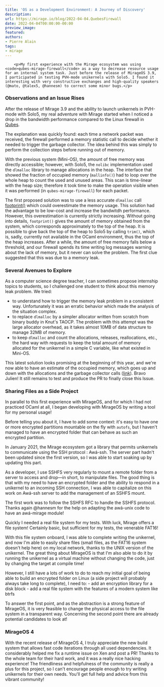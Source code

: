 ```yaml
---
title: 'OS as a Development Environment: A Journey of Discovery'
description:
url: https://mirage.io/blog/2022-04-04.QuebesFirewall
date: 2022-04-04T00:00:00-00:00
preview_image:
featured:
authors:
- Pierre Alain
tags:
- mirage
---
```



        <p>My first experience with the Mirage ecosystem was using <code>qubes-mirage-firewall</code> as a way to decrease resource usage for an internal system task. Just before the release of MirageOS 3.9, I participated in testing PVH-mode unikernels with Solo5. I found it interesting with very constructive exchanges and high-quality speakers (@mato, @talex5, @hannesm) to correct some minor bugs.</p>
<h3>Observations and an Issue Rises</h3>
<p>After the release of Mirage 3.9 and the ability to launch unikernels in PVH-mode with Solo5, my real adventure with Mirage started when I noticed a drop in the bandwidth performance compared to the Linux firewall in <a href="https://github.com/mirage/qubes-mirage-firewall/issues/120">Qubes</a>.</p>
<p>The explanation was quickly found: each time a network packet was received, the firewall performed a memory statistic call to decide whether it needed to trigger the garbage collector. The idea behind this was simply to perform the collection steps before running out of memory.</p>
<p>With the previous system (Mini-OS), the amount of free memory was directly accessible; however, with Solo5, the <code>nolibc</code> implementation used the <code>dlmalloc</code> library to manage allocations in the heap. The interface that showed the fraction of occupied memory (<code>mallinfo()</code>) had to loop over the whole heap to count the used and unused areas. This scan is time-linear with the heap size; therefore it took time to make the operation visible when it was performed (in <code>qubes-mirage-firewall</code>) for each packet.</p>
<p>The first proposed solution was to use a less accurate <code>dlmalloc</code> call <a href="https://github.com/mirage/qubes-mirage-firewall/pull/116#issuecomment-704827905">footprint()</a> which could overestimate the memory usage. This solution had the advantage to be low-cost and increase the bandwitdh performance. However, this overestimation is currently strictly increasing. Without going into details, <code>footprint()</code> gives the amount of memory obtained from the system, which corresponds approximately to the top of the heap. It is possible to give back the top of the heap to Solo5 by calling <code>trim()</code>, which is, sadly, currently not available in the OCaml environment, thus the top of the heap increases. After a while, the amount of free memory falls below a threshold, and our firewall spends its time writing log messages warning about the lack of memory, but it never can solve the problem. The first clue suggested that this was due to a memory leak.</p>
<h3>Several Avenues to Explore</h3>
<p>As a computer science degree teacher, I can sometimes propose internship topics to students, so I challenged one student to think about this memory leak problem. We tried:</p>
<ul>
<li>to understand how to trigger the memory leak problem in a consistent way. Unfortunately it was an erratic behavior which made the analysis of the situation complex.
</li>
<li>to replace <code>dlmalloc</code> by a simpler allocator written from scratch from binary buddy in Knut's TAOCP. The problem with this attempt was the large allocator overhead, as it takes almost 10MB of data structure to manage 32MB of memory.
</li>
<li>to keep <code>dlmalloc</code> and count the allocations, releases, reallocations, etc., the hard way with requests to keep the total amount of memory allocated for the unikernel in a simple C variable, like what existed in Mini-OS.
</li>
</ul>
<p>This latest solution looks promising at the beginning of this year, and we're now able to have an estimate of the occupied memory, which goes up and down with the allocations and the garbage collector calls (<a href="https://github.com/mirage/qubes-mirage-firewall/issues/120#issuecomment-1006642747">link</a>). Bravo Julien! It still remains to test and produce the PR to finally close this Issue.</p>
<h3>Sharing Files as a Side Project</h3>
<p>In parallel to this first experience with MirageOS, and for which I had not practiced OCaml at all, I began developing with MirageOS by writing a tool for my personal usage!</p>
<p>Before telling you about it, I have to add some context: it's easy to have one or more encrypted partitions mountable on the fly with <code>autofs</code>, but I haven't managed to have an encrypted folder that can behave as such an encrypted partition.</p>
<p>In January 2021, the Mirage ecosystem got a library that permits unikernels to communicate using the SSH protocol : Aw&aacute;-ssh. The server part hadn't been updated since the first version, so I was able to start soaking up by updating this part.</p>
<p>As a developer, I use SSHFS very regularly to mount a remote folder from a server to access and drop&mdash;in short, to manipulate files. The good thing is that with my need to have an encrypted folder and the ability to respond in a unikernel to an incoming SSH connection, I was able to capitalize on this work on Aw&aacute;-ssh server to add the management of an SSHFS mount.</p>
<p>The first work was to follow the SSHFS RFC to handle the SSHFS protocol. Thanks again @hannesm for the help on adapting the aw&aacute;-unix code to have an aw&aacute;-mirage module!</p>
<p>Quickly I needed a real file system for my tests. With luck, Mirage offers a file system! Certainly basic, but sufficient for my tests, the venerable FAT16!</p>
<p>With this file system onboard, I was able to complete writing the unikernel, and now I'm able to easily share files (small files, as the FAT16 system doesn't help here) on my local network, thanks to the UNIX version of the unikernel. The great thing about MirageOS is that I'm also able to do it by running the unikernel as a virtual machine without changing the code, just by changing the target at compile time!</p>
<p>However, I still have a lots of work to do to reach my initial goal of being able to build an encrypted folder on Linux (a side project will probably always take long to complete), I need to:
- add an encryption library for a disk block
- add a real file system with the features of a modern system like btrfs</p>
<p>To answer the first point, and as the abstraction is a strong feature of MirageOS, it is very feasible to change the physical access to the file system in a transparent way. Concerning the second point there are already potential candidates to look at!</p>
<h3>MirageOS 4</h3>
<p>With the recent release of MirageOS 4, I truly appreciate the new build system that allows fast code iterations through all used dependencies. It considerably helped me fix a runtime issue on Xen and post a PR! Thanks to the whole team for their hard work, and it was a really nice hacking experience! The friendliness and helpfulness of the community is really a plus for this project, so I can't encourage people enough to try writing unikernels for their own needs. You'll get full help and advice from this vibrant community!</p>

      
